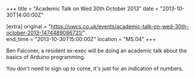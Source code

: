 +++
title = "Academic Talk on Wed 30th October 2013"
date = "2013-10-30T14:00:00Z"

[extra]
original = "https://uwcs.co.uk/events/academic-talk-on-wed-30th-october-2013-1474489086721/"    
end_time = "2013-10-30T15:00:00Z"
location = "MS.04"
+++

Ben Falconer, a resident ex-exec will be doing an academic talk about the basics of Arduino programming.

You don't need to sign up to come, it's just for an indication of numbers.

